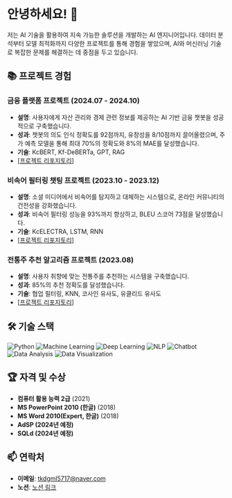 # 안녕하세요! 👋
저는 AI 기술을 활용하여 지속 가능한 솔루션을 개발하는 AI 엔지니어입니다. 데이터 분석부터 모델 최적화까지 다양한 프로젝트를 통해 경험을 쌓았으며, AI와 머신러닝 기술로 복잡한 문제를 해결하는 데 중점을 두고 있습니다.

## 📚 프로젝트 경험

### 금융 플랫폼 프로젝트 (2024.07 - 2024.10)
- **설명**: 사용자에게 자산 관리와 경제 관련 정보를 제공하는 AI 기반 금융 챗봇을 성공적으로 구축했습니다.
- **성과**: 챗봇의 의도 인식 정확도를 92점까지, 유창성을 8/10점까지 끌어올렸으며, 주가 예측 모델을 통해 최대 70%의 정확도와 8%의 MAE를 달성했습니다.
- **기술**: KcBERT, Kf-DeBERTa, GPT, RAG
- [[프로젝트 리포지토리](https://github.com/LittlePrince327/AICC_MyAssetPlan.git)]

### 비속어 필터링 챗팅 프로젝트 (2023.10 - 2023.12)
- **설명**: 소셜 미디어에서 비속어를 탐지하고 대체하는 시스템으로, 온라인 커뮤니티의 건전성을 강화했습니다.
- **성과**: 비속어 필터링 성능을 93%까지 향상하고, BLEU 스코어 73점을 달성했습니다.
- **기술**: KcELECTRA, LSTM, RNN
- [[프로젝트 리포지토리](https://github.com/LittlePrince327/X_filter.git)]

### 전통주 추천 알고리즘 프로젝트 (2023.08)
- **설명**: 사용자 취향에 맞는 전통주를 추천하는 시스템을 구축했습니다.
- **성과**: 85%의 추천 정확도를 달성했습니다.
- **기술**: 협업 필터링, KNN, 코사인 유사도, 유클리드 유사도
- [[프로젝트 리포지토리](https://github.com/eunsol1023/Idle_cloud.git)]

## 🛠️ 기술 스택
![Python](https://img.shields.io/badge/Python-3776AB?style=flat-square&logo=python&logoColor=white)
![Machine Learning](https://img.shields.io/badge/Machine%20Learning-%235835CC.svg?style=flat-square)
![Deep Learning](https://img.shields.io/badge/Deep%20Learning-%235835CC.svg?style=flat-square)
![NLP](https://img.shields.io/badge/NLP-%235835CC.svg?style=flat-square)
![Chatbot](https://img.shields.io/badge/Chatbot-%23FFDD44.svg?style=flat-square)
![Data Analysis](https://img.shields.io/badge/Data%20Analysis-%2332CD32.svg?style=flat-square)
![Data Visualization](https://img.shields.io/badge/Data%20Visualization-%234B0082.svg?style=flat-square)


## 🏆 자격 및 수상
- **컴퓨터 활용 능력 2급** (2021)
- **MS PowerPoint 2010 (한글)** (2018)
- **MS Word 2010(Expert, 한글)** (2018)
- **AdSP (2024년 예정)**
- **SQLd (2024년 예정)**

## 📫 연락처
- **이메일**: tkdgml5717@naver.com
- **노션**: [노션 링크](https://plausible-sedum-d7d.notion.site/a0fade69cdbc4bc7897c891024a79794?pvs=4)
